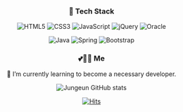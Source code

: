 <div align="center">
<h3>🌈 Tech Stack</h3>  
    
  
![HTML5](https://img.shields.io/badge/html5-DF0000.svg?style=for-the-badge&logo=html5&logoColor=white) ![CSS3](https://img.shields.io/badge/css3-%231572B6.svg?style=for-the-badge&logo=css3&logoColor=white) ![JavaScript](https://img.shields.io/badge/javascript-F44A6A.svg?style=for-the-badge&logo=javascript&logoColor=%23F7DF1E) ![jQuery](https://img.shields.io/badge/jquery-31B8BB.svg?style=for-the-badge&logo=jquery&logoColor=white) ![Oracle](https://img.shields.io/badge/Oracle-06AC38?style=for-the-badge&logo=oracle&logoColor=white)

 ![Java](https://img.shields.io/badge/java-%23ED8B00.svg?style=for-the-badge&logo=java&logoColor=white) ![Spring](https://img.shields.io/badge/spring-%236DB33F.svg?style=for-the-badge&logo=spring&logoColor=white) ![Bootstrap](https://img.shields.io/badge/bootstrap-FF7751.svg?style=for-the-badge&logo=bootstrap&logoColor=white)  
  



  <h3>💕👩‍💻 Me</h3>  
  
  🌱 I’m currently learning to become a necessary developer.  
    
![Jungeun GitHub stats](https://github-readme-stats.vercel.app/api?username=Jungeun&show_icons=true&theme=radical)


[![Hits](https://hits.seeyoufarm.com/api/count/incr/badge.svg?url=https%3A%2F%2Fgithub.com%2Frulru23%2Fhit-counter&count_bg=%23FF82E0&title_bg=%23555555&icon=&icon_color=%23E7E7E7&title=hits&edge_flat=false)](https://hits.seeyoufarm.com)
  
</div>  
  
<!--
![Django](https://img.shields.io/badge/django-BE95FF.svg?style=for-the-badge&logo=django&logoColor=white) ![Python](https://img.shields.io/badge/python-00A8E1?style=for-the-badge&logo=python&logoColor=ffdd54) 

**rulru23/rulru23** is a ✨ _special_ ✨ repository because its `README.md` (this file) appears on your GitHub profile.

[![Hits](https://hits.seeyoufarm.com/api/count/incr/badge.svg?url=https%3A%2F%2Fgithub.com%2Frulru23%2Fhit-counter)](https://hits.seeyoufarm.com)

Here are some ideas to get you started:

- 🔭 I’m currently working on ...
- 🌱 I’m currently learning ...
- 👯 I’m looking to collaborate on ...
- 🤔 I’m looking for help with ...
- 💬 Ask me about ...
- 📫 How to reach me: ...
- 😄 Pronouns: ...
- ⚡ Fun fact: ...
-->
